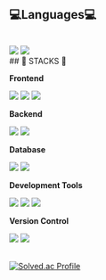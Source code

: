 ## 💻Languages💻
<br>
  <div>
     <img src="https://img.shields.io/badge/Java-007396?style=for-the-badge&logo=Java&logoColor=white"> 
     <img src="https://img.shields.io/badge/c-A8B9CC?style=for-the-badge&logo=c&logoColor=white"> 
  </div>    
  ## 🔨 STACKS 🔨
  <br>
<div style="display:flex; flex-direction:column; align-items:flex-start;">
     <!-- Frontend -->
    <p><strong>Frontend</strong></p>
    <div>
        <img src="https://img.shields.io/badge/html5-E34F26?style=flat-square&logo=html5&logoColor=white"> 
        <img src="https://img.shields.io/badge/css-1572B6?style=flat-square&logo=css3&logoColor=white">
        <img src="https://img.shields.io/badge/javascript-F7DF1E?style=flat-square&logo=javascript&logoColor=black"> 
       <!-- <img src="https://img.shields.io/badge/bootstrap-7952B3?style=flat-square&logo=bootstrap&logoColor=white">-->
    </div>
    <!-- Backend -->
    <p><strong>Backend</strong></p>
    <div>
        <img src="https://img.shields.io/badge/spring-6DB33F?style=for-the-badge&logo=spring&logoColor=white">
        <img src="https://img.shields.io/badge/Spring Boot-6DB33F?style=for-the-badge&logo=spring boot&logoColor=white"> 
    </div>
    <!-- Database -->
    <p><strong>Database</strong></p>
    <div>
        <img src="https://img.shields.io/badge/mariadb-003545?style=for-the-badge&logo=mariadb&logoColor=white"> 
        <img src="https://img.shields.io/badge/mysql-4479A1?style=for-the-badge&logo=mysql&logoColor=white"> 
       <!--  <img src="https://img.shields.io/badge/firebase-FFCA28?style=for-the-badge&logo=firebase&logoColor=white"> -->
    </div>
    <!-- Server -->
   <p><strong>Development Tools</strong></p>
    <div>
        <img src="https://img.shields.io/badge/intellijidea-000000?style=for-the-badge&logo=intellijidea&logoColor=black"> 
        <img src="https://img.shields.io/badge/visualstudiocode-007ACC?style=for-the-badge&logo=visualstudiocode&logoColor=black">
        <img src="https://img.shields.io/badge/androidstudio-3DDC84?style=for-the-badge&logo=androidstudio&logoColor=white"> 
    </div>
       <p><strong>Version Control</strong></p>
    <div>
        <img src="https://img.shields.io/badge/git-F05032?style=for-the-badge&logo=git&logoColor=white">
         <img src="https://img.shields.io/badge/github-181717?style=for-the-badge&logo=github&logoColor=white"> 
</div><br>
</div>
  
[![Solved.ac Profile](http://mazassumnida.wtf/api/v2/generate_badge?boj=200sein)](https://solved.ac/200sein/)<br>
<!--![Anurag's GitHub stats](https://github-readme-stats.vercel.app/api?username=fkausajrrl&show_icons=true&theme=radical)-->

